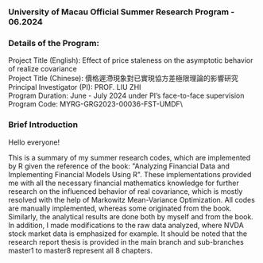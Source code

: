 ### University of Macau Official Summer Research Program - 06.2024
### Details of the Program:
Project Title (English): Effect of price staleness on the asymptotic behavior of realize covariance\
Project Title (Chinese): 價格遲滯現象對已實現協方差極限理論的影響研究\
Principal Investigator (PI): PROF. LIU ZHI\
Program Duration: June - July 2024 under PI’s face-to-face supervision\
Program Code: MYRG-GRG2023-00036-FST-UMDF\

### Brief Introduction
Hello everyone!

This is a summary of my summer research codes, which are implemented by R given the reference of the book: "Analyzing Financial Data and Implementing Financial Models Using R".
These implementations provided me with all the necessary financial mathematics knowledge for further research on the influenced behavior of real covariance, which is mostly resolved with the help of Markowitz Mean-Variance Optimization.
All codes are manually implemented, whereas some originated from the book. Similarly, the analytical results are done both by myself and from the book.
In addition, I made modifications to the raw data analyzed, where NVDA stock market data is emphasized for example.
It should be noted that the research report thesis is provided in the main branch and sub-branches master1 to master8 represent all 8 chapters.
